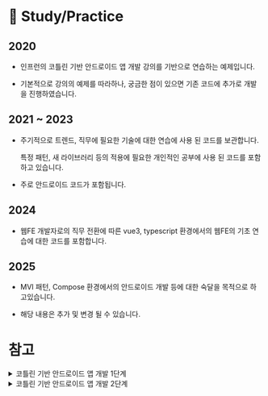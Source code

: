 ﻿# 📖 Study/Practice

## 2020

- 인프런의 코틀린 기반 안드로이드 앱 개발 강의를 기반으로 연습하는 예제입니다.

- 기본적으로 강의의 예제를 따라하나, 궁금한 점이 있으면 기존 코드에 추가로 개발을 진행하였습니다.


## 2021 ~ 2023

- 주기적으로 트렌드, 직무에 필요한 기술에 대한 연습에 사용 된 코드를 보관합니다.

  특정 패턴, 새 라이브러리 등의 적용에 필요한 개인적인 공부에 사용 된 코드를 포함하고 있습니다.


- 주로 안드로이드 코드가 포함됩니다.


## 2024

- 웹FE 개발자로의 직무 전환에 따른 vue3, typescript 환경에서의 웹FE의 기초 연습에 대한 코드를 포함합니다.

## 2025

- MVI 패턴, Compose 환경에서의 안드로이드 개발 등에 대한 숙달을 목적으로 하고있습니다.

- 해당 내용은 추가 및 변경 될 수 있습니다.



# 참고


<details>
<summary>코틀린 기반 안드로이드 앱 개발 1단계</summary>

<!-- summary 아래 한칸 공백 두어야함 -->
## [코틀린 기반 안드로이드 앱 개발 1단계](https://edu.goorm.io/lecture/20669/2020-new-%EC%BD%94%ED%8B%80%EB%A6%B0-%EA%B8%B0%EB%B0%98-%EC%95%88%EB%93%9C%EB%A1%9C%EC%9D%B4%EB%93%9C-%EC%95%B1-%EA%B0%9C%EB%B0%9C-part1-kotlin-ui-programming)

- 수강 기간: 2020-03-09 ~ 2020-03-16

1. [ProgressBar](2020/ProgeassBarExample/)
2. [SeekBar](2020/SeekBarExample/)
3. [ListView](2020/TwoLineListViewExample/)
4. [RecyclerView](2020/RecyclerViewExample2/)
5. [ViewPager](2020/ViewPagerExample/)
6. [Custom Adapter](2020/CustomAdapterExample/)
7. [Spinner](2020/SpinnerExample/)
8. [Option Menu](2020/OptionMenuExample/)
9. [Context Menu](2020/ContextMenuExample/)
10. [Popup Menu](2020/PopUpMenuExample/)
11. [ActionBar Menu](2020/ActionBarExample/)
12. [CustomToast](2020/CustomToastExample/)
13. [Dialog](2020/BasicDialogExample/)
14. [Notification](2020/NotificationExample/)
15. [Style Notification](2020/StyleNotificationExample/)

</details>


<details>
<summary>코틀린 기반 안드로이드 앱 개발 2단계</summary>

<!-- summary 아래 한칸 공백 두어야함 -->
## [코틀린 기반 안드로이드 앱 개발 2단계](https://edu.goorm.io/lecture/23729/2020-new-%EC%BD%94%ED%8B%80%EB%A6%B0-%EA%B8%B0%EB%B0%98-%EC%95%88%EB%93%9C%EB%A1%9C%EC%9D%B4%EB%93%9C-%EC%95%B1-%EA%B0%9C%EB%B0%9C-part2-%EB%A9%94%EB%89%B4%EC%99%80-4%EB%8C%80-%EA%B5%AC%EC%84%B1%EC%9A%94%EC%86%8C)

- 수강 기간: 2020-03-17 ~ 2020-08-23

1. [Basic Permission](2020/PermissionExample/)
2. [Basic Thread](2020/ThreadExample/)
3. [Handler](2020/HandlerExample/)
4. [Async Task](2020/AsyncTaskExample/)
5. [Basic Activity](2020/BasicActivityExample/)
6. [Intent to AnotherApp](2020/AnotherAppIntentExample/)
7. [Broadcast Receiver](2020/BroadCastReceiverExample1/)
8. [OS Broadcast Receiver](2020/OSReceiverExample/)
9. [Service](2020/ServiceExample/)
10. [IPC](2020/IPCExample/)
11. [Basic Fragment](2020/FragmentExample/)
12. [Activity Controller](2020/ActivityControllerExample/)
13. [List Fragment](2020/ListFragmentExample/)
14. [Dialog Fragment](2020/DialogFragmentExample/)
15. [Localization](2020/LocalizationExample/)
</details>
